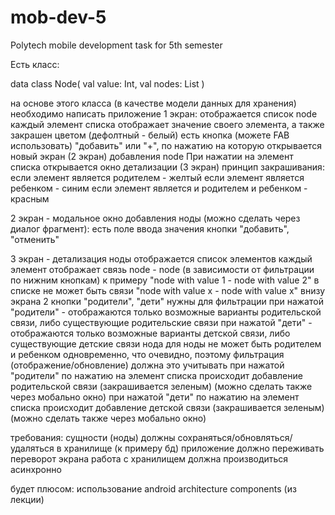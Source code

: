 # mob-dev-5

Polytech mobile development task for 5th semester

Есть класс:

data class Node(
val value: Int,
val nodes: List<Node>
)

на основе этого класса (в качестве модели данных для хранения) необходимо написать приложение
1 экран:
отображается список node
каждый элемент списка отображает значение своего элемента, а также закрашен цветом (дефолтный - белый)
есть кнопка (можете FAB использовать) "добавить" или "+", по нажатию на которую открывается новый экран (2 экран) добавления node
При нажатии на элемент списка открывается окно детализации (3 экран)
принцип закрашивания:
если элемент является родителем - желтый
если элемент является ребенком - синим
если элемент является и родителем и ребенком - красным

2 экран - модальное окно добавления ноды (можно сделать через диалог фрагмент):
есть поле ввода значения
кнопки "добавить", "отменить"

3 экран - детализация ноды
отображается список элементов
каждый элемент отображает связь node - node (в зависимости от фильтрации по нижним кнопкам)
к примеру "node with value 1 - node with value 2"
в списке не может быть связи "node with value х - node with value х"
внизу экрана 2 кнопки "родители", "дети"
нужны для фильтрации
при нажатой "родители" - отображаются только возможные варианты родительской связи, либо существующие родительские связи
при нажатой "дети" - отображаются только возможные варианты детской связи, либо существующие детские связи
нода для ноды не может быть родителем и ребенком одновременно, что очевидно, поэтому фильтрация (отображение/обновление) должна это учитывать
при нажатой "родители" по нажатию на элемент списка происходит добавление родительской связи (закрашивается зеленым) (можно сделать также через мобально окно)
при нажатой "дети" по нажатию на элемент списка происходит добавление детской связи (закрашивается зеленым) (можно сделать также через мобально окно)

требования:
сущности (ноды) должны сохраняться/обновляться/удаляться в хранилище (к примеру бд)
приложение должно переживать переворот экрана
работа с хранилищем должна производиться асинхронно

будет плюсом:
использование android architecture components (из лекции)
